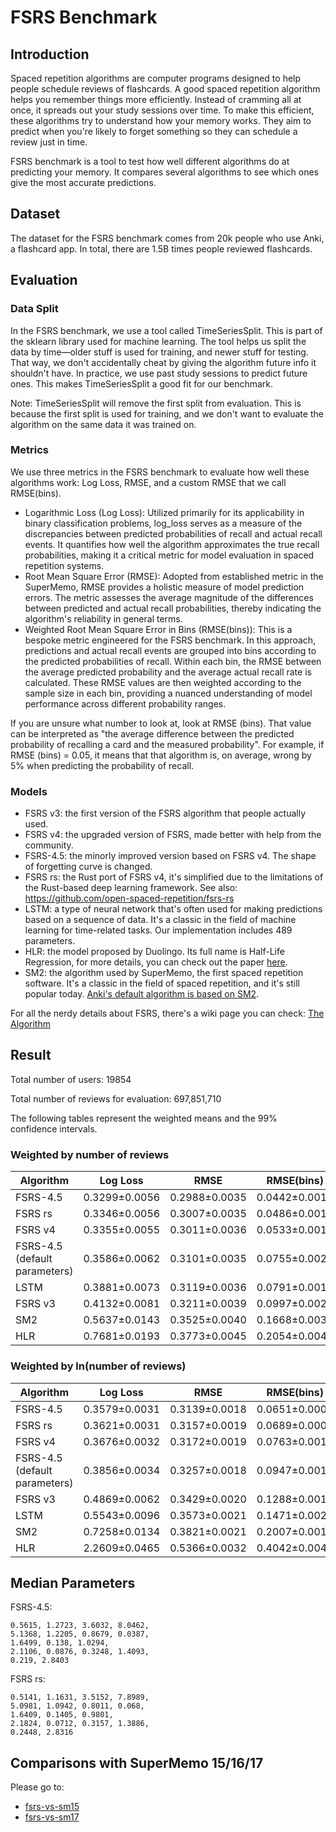 # FSRS Benchmark

## Introduction

Spaced repetition algorithms are computer programs designed to help people schedule reviews of flashcards. A good spaced repetition algorithm helps you remember things more efficiently. Instead of cramming all at once, it spreads out your study sessions over time. To make this efficient, these algorithms try to understand how your memory works. They aim to predict when you're likely to forget something so they can schedule a review just in time.

FSRS benchmark is a tool to test how well different algorithms do at predicting your memory. It compares several algorithms to see which ones give the most accurate predictions.

## Dataset

The dataset for the FSRS benchmark comes from 20k people who use Anki, a flashcard app. In total, there are 1.5B times people reviewed flashcards.

## Evaluation

### Data Split

In the FSRS benchmark, we use a tool called TimeSeriesSplit. This is part of the sklearn library used for machine learning. The tool helps us split the data by time—older stuff is used for training, and newer stuff for testing. That way, we don't accidentally cheat by giving the algorithm future info it shouldn't have. In practice, we use past study sessions to predict future ones. This makes TimeSeriesSplit a good fit for our benchmark.

Note: TimeSeriesSplit will remove the first split from evaluation. This is because the first split is used for training, and we don't want to evaluate the algorithm on the same data it was trained on.

### Metrics

We use three metrics in the FSRS benchmark to evaluate how well these algorithms work: Log Loss, RMSE, and a custom RMSE that we call RMSE(bins).

- Logarithmic Loss (Log Loss): Utilized primarily for its applicability in binary classification problems, log_loss serves as a measure of the discrepancies between predicted probabilities of recall and actual recall events. It quantifies how well the algorithm approximates the true recall probabilities, making it a critical metric for model evaluation in spaced repetition systems.
- Root Mean Square Error (RMSE): Adopted from established metric in the SuperMemo, RMSE provides a holistic measure of model prediction errors. The metric assesses the average magnitude of the differences between predicted and actual recall probabilities, thereby indicating the algorithm's reliability in general terms.
- Weighted Root Mean Square Error in Bins (RMSE(bins)): This is a bespoke metric engineered for the FSRS benchmark. In this approach, predictions and actual recall events are grouped into bins according to the predicted probabilities of recall. Within each bin, the RMSE between the average predicted probability and the average actual recall rate is calculated. These RMSE values are then weighted according to the sample size in each bin, providing a nuanced understanding of model performance across different probability ranges.

If you are unsure what number to look at, look at RMSE (bins). That value can be interpreted as "the average difference between the predicted probability of recalling a card and the measured probability". For example, if RMSE (bins) = 0.05, it means that that algorithm is, on average, wrong by 5% when predicting the probability of recall.

### Models

- FSRS v3: the first version of the FSRS algorithm that people actually used.
- FSRS v4: the upgraded version of FSRS, made better with help from the community.
- FSRS-4.5: the minorly improved version based on FSRS v4. The shape of forgetting curve is changed.
- FSRS rs: the Rust port of FSRS v4, it's simplified due to the limitations of the Rust-based deep learning framework. See also: https://github.com/open-spaced-repetition/fsrs-rs
- LSTM: a type of neural network that's often used for making predictions based on a sequence of data. It's a classic in the field of machine learning for time-related tasks. Our implementation includes 489 parameters.
- HLR: the model proposed by Duolingo. Its full name is Half-Life Regression, for more details, you can check out the paper [here](https://github.com/duolingo/halflife-regression).
- SM2: the algorithm used by SuperMemo, the first spaced repetition software. It's a classic in the field of spaced repetition, and it's still popular today. [Anki's default algorithm is based on SM2](https://faqs.ankiweb.net/what-spaced-repetition-algorithm.html).

For all the nerdy details about FSRS, there's a wiki page you can check: [The Algorithm](https://github.com/open-spaced-repetition/fsrs4anki/wiki/The-Algorithm)

## Result

Total number of users: 19854

Total number of reviews for evaluation: 697,851,710

The following tables represent the weighted means and the 99% confidence intervals.

### Weighted by number of reviews

| Algorithm | Log Loss | RMSE | RMSE(bins) |
| --- | --- | --- | --- |
| FSRS-4.5 | 0.3299±0.0056 | 0.2988±0.0035 | 0.0442±0.0011 |
| FSRS rs | 0.3346±0.0056 | 0.3007±0.0035 | 0.0486±0.0015 |
| FSRS v4 | 0.3355±0.0055 | 0.3011±0.0036 | 0.0533±0.0015 |
| FSRS-4.5 (default parameters) | 0.3586±0.0062 | 0.3101±0.0035 | 0.0755±0.0020 |
| LSTM | 0.3881±0.0073 | 0.3119±0.0036 | 0.0791±0.0019 |
| FSRS v3 | 0.4132±0.0081 | 0.3211±0.0039 | 0.0997±0.0026 |
| SM2 | 0.5637±0.0143 | 0.3525±0.0040 | 0.1668±0.0031 |
| HLR | 0.7681±0.0193 | 0.3773±0.0045 | 0.2054±0.0048 |

### Weighted by ln(number of reviews)

| Algorithm | Log Loss | RMSE | RMSE(bins) |
| --- | --- | --- | --- |
| FSRS-4.5 | 0.3579±0.0031 | 0.3139±0.0018 | 0.0651±0.0008 |
| FSRS rs | 0.3621±0.0031 | 0.3157±0.0019 | 0.0689±0.0009 |
| FSRS v4 | 0.3676±0.0032 | 0.3172±0.0019 | 0.0763±0.0010 |
| FSRS-4.5 (default parameters) | 0.3856±0.0034 | 0.3257±0.0018 | 0.0947±0.0011 |
| FSRS v3 | 0.4869±0.0062 | 0.3429±0.0020 | 0.1288±0.0015 |
| LSTM | 0.5543±0.0096 | 0.3573±0.0021 | 0.1471±0.0020 |
| SM2 | 0.7258±0.0134 | 0.3821±0.0021 | 0.2007±0.0018 |
| HLR | 2.2609±0.0465 | 0.5366±0.0032 | 0.4042±0.0040 |

## Median Parameters

FSRS-4.5:

```
0.5615, 1.2723, 3.6032, 8.0462,
5.1368, 1.2205, 0.8679, 0.0387,
1.6499, 0.138, 1.0294,
2.1106, 0.0876, 0.3248, 1.4093,
0.219, 2.8403
```

FSRS rs:

```
0.5141, 1.1631, 3.5152, 7.8989,
5.0981, 1.0942, 0.8011, 0.068,
1.6409, 0.1405, 0.9801,
2.1824, 0.0712, 0.3157, 1.3886,
0.2448, 2.8316
```

## Comparisons with SuperMemo 15/16/17

Please go to:
- [fsrs-vs-sm15](https://github.com/open-spaced-repetition/fsrs-vs-sm15)
- [fsrs-vs-sm17](https://github.com/open-spaced-repetition/fsrs-vs-sm17)
